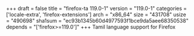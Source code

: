 +++
draft = false
title = "firefox-ta 119.0-1"
version = "119.0-1"
categories = ['locale-extra', 'firefox-extensions']
arch = "x86_64"
size = "431708"
usize = "490698"
sha1sum = "ec93b1345b60d4977593f1bce9da5aee68350538"
depends = "['firefox>=119.0']"
+++
Tamil language support for Firefox